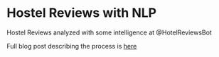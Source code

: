 # Hostel Reviews with NLP
Hostel Reviews analyzed with some intelligence at @HotelReviewsBot

Full blog post describing the process is <a href="http://www.racketracer.com/2015/11/18/practical-natural-language-processing-for-determing-wifi-quality-in-hostels/">here</a>
